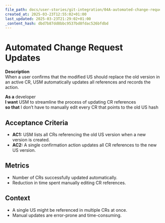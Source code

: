 ```yaml
---
file_path: docs/user-stories/git-integration/04A-automated-change-request-updates.md
created_at: 2025-03-23T12:55:02+01:00
last_updated: 2025-03-23T21:29:02+01:00
_content_hash: dbd7b87dd8bbc9537bd8fdac526bfdbd
---
```


# Automated Change Request Updates
**Description**  
When a user confirms that the modified US should replace the old version in an active CR, USM automatically updates all references and records the action.

**As a** developer  
**I want** USM to streamline the process of updating CR references  
**so that** I don’t have to manually edit every CR that points to the old US hash

## Acceptance Criteria
- **AC1:** USM lists all CRs referencing the old US version when a new version is created.
- **AC2:** A single confirmation action updates all CR references to the new US version.

## Metrics
- Number of CRs successfully updated automatically.
- Reduction in time spent manually editing CR references.

## Context
- A single US might be referenced in multiple CRs at once.
- Manual updates are error-prone and time-consuming.
